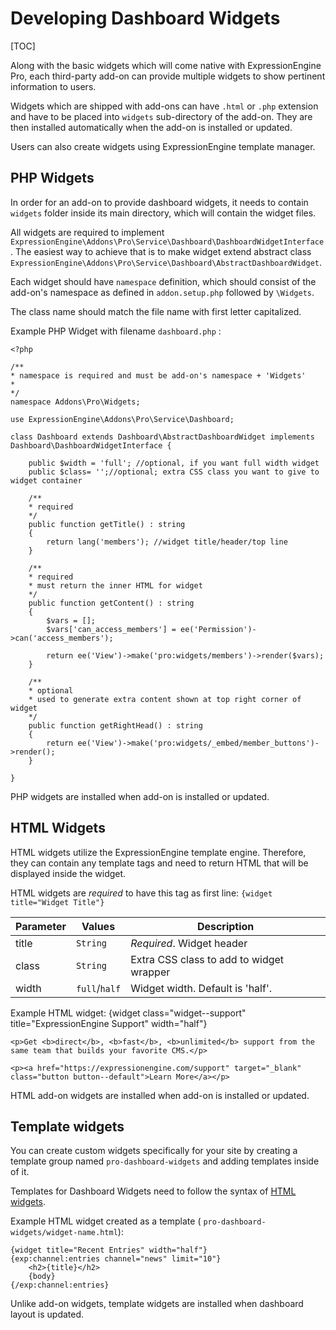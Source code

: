 <!--
    This source file is part of the open source project
    ExpressionEngine User Guide (https://github.com/ExpressionEngine/ExpressionEngine-User-Guide)

    @link      https://expressionengine.com/
    @copyright Copyright (c) 2003-2021, Packet Tide, LLC (https://packettide.com)
    @license   https://expressionengine.com/license Licensed under Apache License, Version 2.0
-->

# Developing Dashboard Widgets

[TOC]

Along with the basic widgets which will come native with ExpressionEngine Pro, each third-party add-on can provide multiple widgets to show pertinent information to users.

Widgets which are shipped with add-ons can have `.html` or `.php` extension and have to be placed into `widgets` sub-directory of the add-on. They are then installed automatically when the add-on is installed or updated.

Users can also create widgets using ExpressionEngine template manager.

## PHP Widgets

In order for an add-on to provide dashboard widgets, it needs to contain `widgets` folder inside its main directory, which will contain the widget files.

All widgets are required to implement `ExpressionEngine\Addons\Pro\Service\Dashboard\DashboardWidgetInterface`.
The easiest way to achieve that is to make widget extend abstract class `ExpressionEngine\Addons\Pro\Service\Dashboard\AbstractDashboardWidget`.

Each widget should have `namespace` definition, which should consist of the add-on's namespace as defined in `addon.setup.php` followed by `\Widgets`.

The class name should match the file name with first letter capitalized.

Example PHP Widget with filename `dashboard.php` :

    <?php

    /**
    * namespace is required and must be add-on's namespace + 'Widgets'
    * 
    */
    namespace Addons\Pro\Widgets;

    use ExpressionEngine\Addons\Pro\Service\Dashboard;

    class Dashboard extends Dashboard\AbstractDashboardWidget implements Dashboard\DashboardWidgetInterface {

        public $width = 'full'; //optional, if you want full width widget
        public $class= '';//optional; extra CSS class you want to give to widget container

        /**
        * required
        */
        public function getTitle() : string 
        {
            return lang('members'); //widget title/header/top line
        }

        /**
        * required
        * must return the inner HTML for widget
        */
        public function getContent() : string
        {
            $vars = [];
            $vars['can_access_members'] = ee('Permission')->can('access_members');
            
            return ee('View')->make('pro:widgets/members')->render($vars);
        }

        /**
        * optional
        * used to generate extra content shown at top right corner of widget
        */
        public function getRightHead() : string
        {
            return ee('View')->make('pro:widgets/_embed/member_buttons')->render();
        }

    } 

PHP widgets are installed when add-on is installed or updated.

## HTML Widgets
HTML widgets utilize the ExpressionEngine template engine. Therefore, they can contain any template tags and need to return HTML that will be displayed inside the widget. 

HTML widgets are *required* to have this tag as first line:
`{widget title="Widget Title"}`


| Parameter | Values        | Description                               |
| --------- | ------------- | ----------------------------------------- |
| title     | `String`      | *Required*. Widget header                 |
| class     | `String`      | Extra CSS class to add to widget wrapper  |
| width     | `full`/`half` | Widget width. Default is 'half'.          |

Example HTML widget:
    {widget class="widget--support" title="ExpressionEngine Support" width="half"}

    <p>Get <b>direct</b>, <b>fast</b>, <b>unlimited</b> support from the same team that builds your favorite CMS.</p>

    <p><a href="https://expressionengine.com/support" target="_blank" class="button button--default">Learn More</a></p>

HTML add-on widgets are installed when add-on is installed or updated.

## Template widgets

You can create custom widgets specifically for your site by creating a template group named `pro-dashboard-widgets` and adding templates inside of it.

Templates for Dashboard Widgets need to follow the syntax of [HTML widgets](#html-widgets).

Example HTML widget created as a template ( `pro-dashboard-widgets/widget-name.html`):

    {widget title="Recent Entries" width="half"}
    {exp:channel:entries channel="news" limit="10"}
        <h2>{title}</h2>
        {body}
    {/exp:channel:entries}

Unlike add-on widgets, template widgets are installed when dashboard layout is updated.
